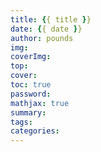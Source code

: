 ```yaml
---
title: {{ title }}
date: {{ date }}
author: pounds 
img:  
coverImg:  
top:  
cover:  
toc: true 
password: 
mathjax: true 
summary: 
tags:  
categories:
---
```

